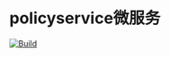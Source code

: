 # policyservice微服务
[![Build](https://github.com/HooYa-Bigdata/policyservice/actions/workflows/workflow.yaml/badge.svg?branch=main)](https://github.com/HooYa-Bigdata/policyservice/actions/workflows/workflow.yaml)